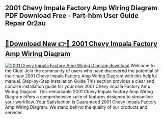 ## 2001 Chevy Impala Factory Amp Wiring Diagram PDF Download Free - Part-hbm User Guide Repair 0r2au

# <h2><a href="http://dfi02bf.blite.top/?on=2001+Chevy+Impala+Factory+Amp+Wiring+Diagram">🔗Download New 👉🔴 2001 Chevy Impala Factory Amp Wiring Diagram</a></h2>

[![2001 Chevy Impala Factory Amp Wiring Diagram download](https://i.imgur.com/lujVjoI.png)](http://dfi02bf.blite.top/?on=2001+Chevy+Impala+Factory+Amp+Wiring+Diagram)
Welcome to the Club! Join the community of users who have discovered the potential of their new 2001 Chevy Impala Factory Amp Wiring Diagram with this helpful manual. Step-by-Step Installation Guide This section provides a clear and concise installation guide for your new 2001 Chevy Impala Factory Amp Wiring Diagram. This remarkable 2001 Chevy Impala Factory Amp Wiring Diagram offers a comprehensive suite of features designed to streamline your workflow. Your Satisfaction is Guaranteed 2001 Chevy Impala Factory Amp Wiring Diagram. We stand behind the quality of our products and services.
